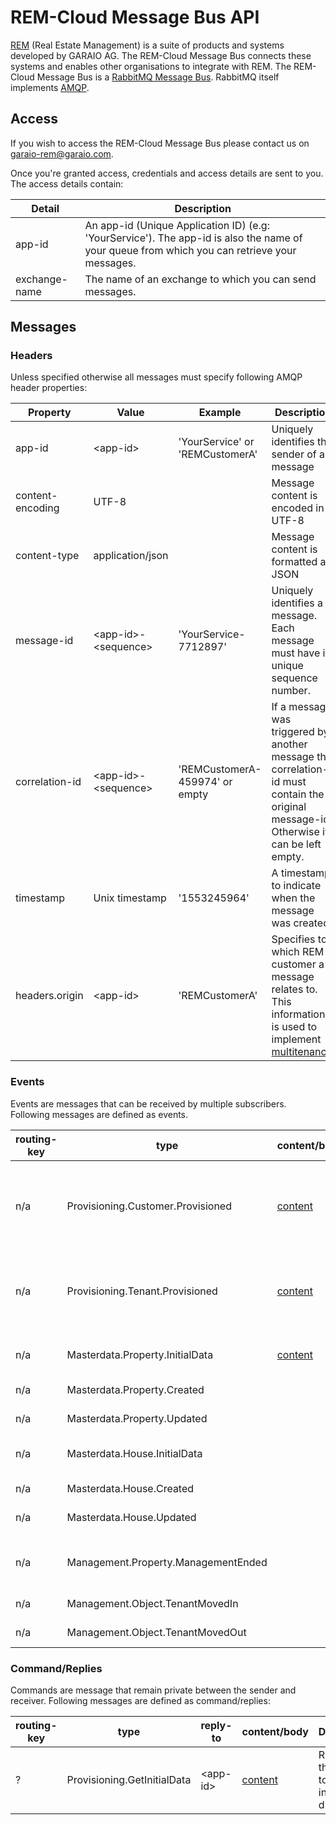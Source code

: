 ﻿# REM-Cloud Message Bus API
[REM](https://www.garaio-rem.ch/) (Real Estate Management) is a suite of products and systems developed by GARAIO AG. The REM-Cloud Message Bus connects
these systems and enables other organisations to integrate with REM. The REM-Cloud Message Bus is a [RabbitMQ Message Bus](https://www.rabbitmq.com/). 
RabbitMQ itself implements [AMQP](https://www.amqp.org/).
## Access
If you wish to access the REM-Cloud Message Bus please contact us on [garaio-rem@garaio.com](mailto:youraddress@ucsc.edu).

Once you're granted access, credentials and access details are sent to you. The access details contain:

Detail | Description
-|-
app-id | An app-id (Unique Application ID) (e.g: 'YourService'). The app-id is also the name of your queue from which you can retrieve your messages.
exchange-name | The name of an exchange to which you can send messages.

## Messages
### Headers
Unless specified otherwise all messages must specify following AMQP header properties:

Property | Value | Example | Description 
-|-|-|-
app-id| \<app-id> | 'YourService' or 'REMCustomerA'  | Uniquely identifies the sender of a message |
content-encoding | UTF-8 || Message content is encoded in UTF-8 |
content-type| application/json || Message content is formatted as JSON |
message-id | \<app-id>-\<sequence>| 'YourService-7712897' | Uniquely identifies a message. Each message must have its unique sequence number. |
correlation-id | \<app-id>-\<sequence> | 'REMCustomerA-459974' or empty | If a message was triggered by another message the correlation-id must contain the original message-id. Otherwise it can be left empty. |
timestamp | Unix timestamp | '1553245964' | A timestamp to indicate when the message was created. |
headers.origin | \<app-id> | 'REMCustomerA' | Specifies to which REM customer a message relates to. This information is used to implement [multitenancy](https://en.wikipedia.org/wiki/Multitenancy). |

### Events
Events are messages that can be received by multiple subscribers. Following messages are defined as events. 

routing-key | type | content/body | Description 
-|-|-|-
n/a | Provisioning.Customer.Provisioned | [content](./contents/Provisioning.Customer.Provisioned.json) | Informs that a new application/service has been made available to a certain REM customer. This customer can start using that application now.|
n/a | Provisioning.Tenant.Provisioned |  [content](./contents/Provisioning.Tenant.Provisioned.json) | Informs that a tenant has been provisioned for a new application/service. This tenant can start using that application now.|
|||
n/a | Masterdata.Property.InitialData | [content](./contents/Masterdata.Property.InitialData.json) | Response to Provisioning.GetInitialData command. 
n/a | Masterdata.Property.Created |  | A new property has been created.
n/a | Masterdata.Property.Updated | | Data associated to a property have changed.
n/a | Masterdata.House.InitialData | | Response to Provisioning.GetInitialData command. 
n/a | Masterdata.House.Created || A house has been created.
n/a | Masterdata.House.Updated || Data associated to house have changed.
|||
n/a | Management.Property.ManagementEnded | | Informs that the REM customer ended managing a certain property.
n/a | Management.Object.TenantMovedIn | | Informs that the tenant moved into an object.
n/a | Management.Object.TenantMovedOut | | Informs that the tenant moved out of an object.


### Command/Replies
Commands are message that remain private between the sender and receiver.
Following messages are defined as command/replies:

routing-key | type | reply-to | content/body | Description 
-|-|-|-|-
? | Provisioning.GetInitialData | \<app-id>|  [content](./contents/Provisioning.Provisioned.json) | Requests the receiver to send an initial data-dump |

